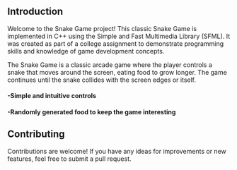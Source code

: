 <h2>Introduction</h2>

Welcome to the Snake Game project! This classic Snake Game is implemented in C++ using the Simple and Fast Multimedia Library (SFML). It was created as part of a college assignment to demonstrate programming skills and knowledge of game development concepts.




The Snake Game is a classic arcade game where the player controls a snake that moves around the screen, eating food to grow longer. The game continues until the snake collides with the screen edges or itself.



<h4>-Simple and intuitive controls</h4>

<h4>-Randomly generated food to keep the game interesting</h4>




<h2>Contributing</h2>

Contributions are welcome! If you have any ideas for improvements or new features, feel free to submit a pull request.
